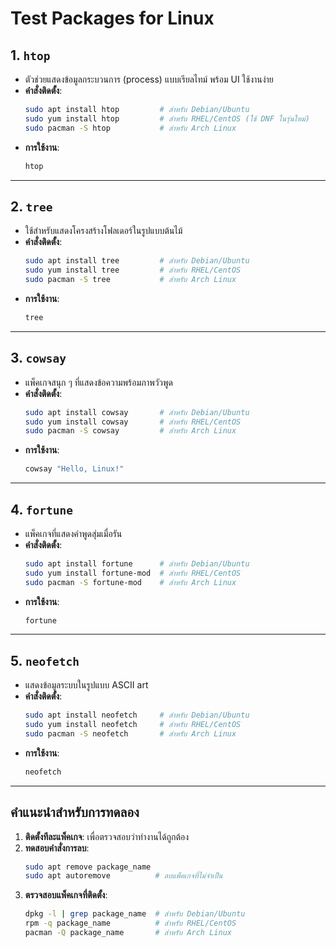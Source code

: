 
# Test Packages for Linux

## **1. `htop`**
- ตัวช่วยแสดงข้อมูลกระบวนการ (process) แบบเรียลไทม์ พร้อม UI ใช้งานง่าย
- **คำสั่งติดตั้ง**:
  ```bash
  sudo apt install htop         # สำหรับ Debian/Ubuntu
  sudo yum install htop         # สำหรับ RHEL/CentOS (ใช้ DNF ในรุ่นใหม่)
  sudo pacman -S htop           # สำหรับ Arch Linux
  ```
- **การใช้งาน**:
  ```bash
  htop
  ```

---

## **2. `tree`**
- ใช้สำหรับแสดงโครงสร้างโฟลเดอร์ในรูปแบบต้นไม้
- **คำสั่งติดตั้ง**:
  ```bash
  sudo apt install tree         # สำหรับ Debian/Ubuntu
  sudo yum install tree         # สำหรับ RHEL/CentOS
  sudo pacman -S tree           # สำหรับ Arch Linux
  ```
- **การใช้งาน**:
  ```bash
  tree
  ```

---

## **3. `cowsay`**
- แพ็คเกจสนุก ๆ ที่แสดงข้อความพร้อมภาพวัวพูด
- **คำสั่งติดตั้ง**:
  ```bash
  sudo apt install cowsay       # สำหรับ Debian/Ubuntu
  sudo yum install cowsay       # สำหรับ RHEL/CentOS
  sudo pacman -S cowsay         # สำหรับ Arch Linux
  ```
- **การใช้งาน**:
  ```bash
  cowsay "Hello, Linux!"
  ```

---

## **4. `fortune`**
- แพ็คเกจที่แสดงคำพูดสุ่มเมื่อรัน
- **คำสั่งติดตั้ง**:
  ```bash
  sudo apt install fortune      # สำหรับ Debian/Ubuntu
  sudo yum install fortune-mod  # สำหรับ RHEL/CentOS
  sudo pacman -S fortune-mod    # สำหรับ Arch Linux
  ```
- **การใช้งาน**:
  ```bash
  fortune
  ```

---

## **5. `neofetch`**
- แสดงข้อมูลระบบในรูปแบบ ASCII art
- **คำสั่งติดตั้ง**:
  ```bash
  sudo apt install neofetch     # สำหรับ Debian/Ubuntu
  sudo yum install neofetch     # สำหรับ RHEL/CentOS
  sudo pacman -S neofetch       # สำหรับ Arch Linux
  ```
- **การใช้งาน**:
  ```bash
  neofetch
  ```

---

## **คำแนะนำสำหรับการทดลอง**
1. **ติดตั้งทีละแพ็คเกจ**: เพื่อตรวจสอบว่าทำงานได้ถูกต้อง
2. **ทดสอบคำสั่งการลบ**: 
   ```bash
   sudo apt remove package_name
   sudo apt autoremove          # ลบแพ็คเกจที่ไม่จำเป็น
   ```
3. **ตรวจสอบแพ็คเกจที่ติดตั้ง**:
   ```bash
   dpkg -l | grep package_name  # สำหรับ Debian/Ubuntu
   rpm -q package_name          # สำหรับ RHEL/CentOS
   pacman -Q package_name       # สำหรับ Arch Linux
   ```
